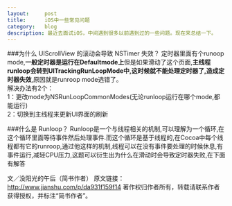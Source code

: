 ```yaml
---
layout:     post
title:      iOS中一些常见问题
category:   blog
description: 最近去面试iOS，中间遇到很多以前遇到过的一些问题。现在来总结一下。
---
```

###为什么 UIScrollView 的滚动会导致 NSTimer 失效？
定时器里面有个runoop mode,**一般定时器是运行在Defaultmode上**但是如果滑动了这个页面,**主线程runloop会转到UITrackingRunLoopMode中,这时候就不能处理定时器了,造成定时器失效**,原因就是runroop mode选错了。   
解决办法有2个：   
1：更改mode为NSRunLoopCommonModes(无论runloop运行在哪个mode,都能运行)   
2：切换到主线程来更新UI界面的刷新


###什么是 Runloop？
Runloop是一个与线程相关的机制,可以理解为一个循环,在这个循环里面等待事件然后处理事件.而这个循环是基于线程的,在Cocoa中每个线程都有它的runroop,通过他这样的机制,线程可以在没有事件要处理的时候休息,有事件运行,减轻CPU压力,这题可以衍生出为什么在滑动时会导致定时器失败,在下面有解答

文／没阳光的午后（简书作者）
原文链接：http://www.jianshu.com/p/da931f159f14
著作权归作者所有，转载请联系作者获得授权，并标注“简书作者”。
